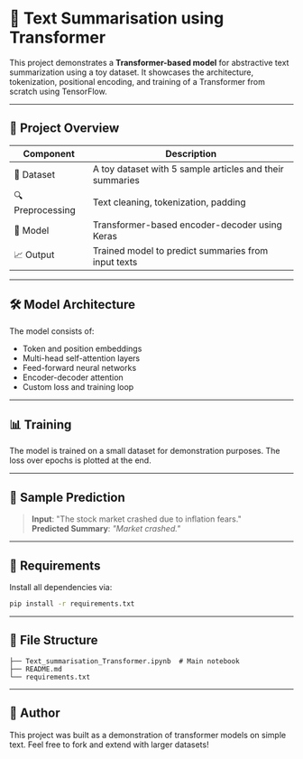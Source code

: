 # 🧠 Text Summarisation using Transformer

This project demonstrates a **Transformer-based model** for abstractive text summarization using a toy dataset. It showcases the architecture, tokenization, positional encoding, and training of a Transformer from scratch using TensorFlow.

---

## 📌 Project Overview

| Component         | Description |
|------------------|-------------|
| 📄 Dataset        | A toy dataset with 5 sample articles and their summaries |
| 🔍 Preprocessing  | Text cleaning, tokenization, padding |
| 🔧 Model          | Transformer-based encoder-decoder using Keras |
| 📈 Output         | Trained model to predict summaries from input texts |

---

## 🛠️ Model Architecture

The model consists of:
- Token and position embeddings
- Multi-head self-attention layers
- Feed-forward neural networks
- Encoder-decoder attention
- Custom loss and training loop

---

## 📊 Training

The model is trained on a small dataset for demonstration purposes. The loss over epochs is plotted at the end.

---

## 🚀 Sample Prediction

> **Input**: "The stock market crashed due to inflation fears."  
> **Predicted Summary**: *"Market crashed."*

---

## 🧾 Requirements

Install all dependencies via:

```bash
pip install -r requirements.txt
```

---

## 📂 File Structure

```
├── Text_summarisation_Transformer.ipynb  # Main notebook
├── README.md
└── requirements.txt
```

---

## 🙌 Author

This project was built as a demonstration of transformer models on simple text. Feel free to fork and extend with larger datasets!


